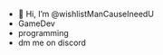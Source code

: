 - 👋 Hi, I’m @wishlistManCauseIneedU
- GameDev
- programming
- dm me on discord

<!---
wishlistManCauseIneedU/wishlistManCauseIneedU is a ✨ special ✨ repository because its `README.md` (this file) appears on your GitHub profile.
You can click the Preview link to take a look at your changes.
--->
